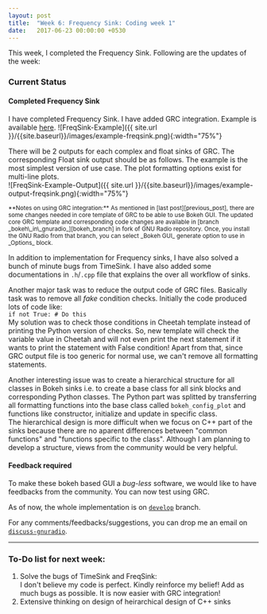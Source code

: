 ```yaml
---
layout: post
title:  "Week 6: Frequency Sink: Coding week 1"
date:   2017-06-23 00:00:00 +0530
---
```


This week, I completed the Frequency Sink. Following are the updates of the week:

### Current Status
#### Completed Frequency Sink
I have completed Frequency Sink. I have added GRC integration. Example is available [here][grc_example].
![FreqSink-Example]({{ site.url }}/{{site.baseurl}}/images/example-freqsink.png){:width="75%"}

There will be 2 outputs for each complex and float sinks of GRC. The corresponding Float sink output should be as follows. The example is the most simplest version of use case. The plot formatting options exist for multi-line plots.<br>
![FreqSink-Example-Output]({{ site.url }}/{{site.baseurl}}/images/example-output-freqsink.png){:width="75%"}

<small>
**Notes on using GRC integration:**
As mentioned in [last post][previous_post], there are some changes needed in core template of GRC to be able to use Bokeh GUI. The updated core GRC template and corresponding code changes are available in [branch _bokeh\_in\_gnuradio_][bokeh_branch] in fork of GNU Radio repository. Once, you install the GNU Radio from that branch, you can select _Bokeh GUI_ generate option to use in _Options_ block.
</small>

In addition to implementation for Frequency sinks, I have also solved a bunch of minute bugs from TimeSink. I have also added some documentations in `.h`/`.cpp` file that explains the over all workflow of sinks. 

Another major task was to reduce the output code of GRC files. Basically task was to remove all _fake_ condition checks. Initially the code produced lots of code like:<br>
`if not True: # Do this`<br>
My solution was to check those conditions in Cheetah template instead of printing the Python version of checks. So, new template will check the variable value in Cheetah and will not even print the next statement if it wants to print the statement with False condition! Apart from that, since GRC output file is too generic for normal use, we can't remove all formatting statements.

Another interesting issue was to create a hierarchical structure for all classes in Bokeh sinks i.e. to create a base class for all sink blocks and corresponding Python classes. The Python part was splitted by transferring all formatting functions into the base class called `bokeh_config_plot` and functions like constructor, initialize and update in specific class.<br>
The hierarchical design is more difficult when we focus on C++ part of the sinks because there are no aparent differences between "common functions" and "functions specific to the class". Although I am planning to develop a structure, views from the community would be very helpful.

#### Feedback required
To make these bokeh based GUI a _bug-less_ software, we would like to have feedbacks from the community. You can now test using GRC.

As of now, the whole implementation is on [`develop`][develop_branch] branch. 

For any comments/feedbacks/suggestions, you can drop me an email on [`discuss-gnuradio`][discussion_forum].

-------------------------
### To-Do list for next week:
1. Solve the bugs of TimeSink and FreqSink:<br>
I don't believe my code is perfect. Kindly reinforce my belief! Add as much bugs as possible. It is now easier with GRC integration!
2. Extensive thinking on design of heirarchical design of C++ sinks<br>

[previous_post]: /GSoC2017/2017/06/16/TimeSink4.html
[grc_example]: https://github.com/kartikp1995/gr-bokehgui/tree/develop/examples/
[develop_branch]: https://github.com/kartikp1995/gr-bokehgui/tree/develop/
[PR]: https://github.com/kartikp1995/gr-bokehgui/pull/2/
[discussion_forum]: mailto:discuss-gnuradio@gnu.org
[issues]: http://github.com/kartikp1995/gr-bokehgui/issues/
[bokeh_branch]: https://github.com/kartikp1995/gnuradio/tree/bokeh_in_gnuradio/
